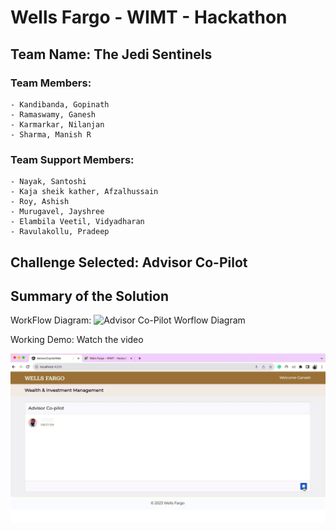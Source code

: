 # Wells Fargo - WIMT - Hackathon

## Team Name: The Jedi Sentinels

### Team Members: 
    - Kandibanda, Gopinath 
    - Ramaswamy, Ganesh
    - Karmarkar, Nilanjan 
    - Sharma, Manish R

### Team Support Members:
    - Nayak, Santoshi
    - Kaja sheik kather, Afzalhussain
    - Roy, Ashish
    - Murugavel, Jayshree
    - Elambila Veetil, Vidyadharan
    - Ravulakollu, Pradeep


## Challenge Selected: Advisor Co-Pilot

## Summary of the Solution

WorkFlow Diagram:
![Advisor Co-Pilot Worflow Diagram](https://github.com/manishsharma1992/advisor-copilot/assets/6358102/0f15d9eb-85dd-4dbc-a564-84f0c0de49aa)

Working Demo: Watch the video

[![Working Demo](workflow-diagram.png)](https://github.com/manishsharma1992/advisor-copilot/assets/6358102/ad66a7db-ac98-4636-bdac-a461103a6b8e)


